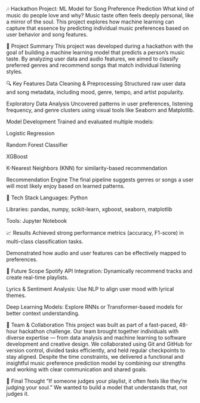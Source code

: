 🎶 Hackathon Project: ML Model for Song Preference Prediction
What kind of music do people love and why?
Music taste often feels deeply personal, like a mirror of the soul. This project explores how machine learning can capture that essence by predicting individual music preferences based on user behavior and song features.

📍 Project Summary
This project was developed during a hackathon with the goal of building a machine learning model that predicts a person’s music taste. By analyzing user data and audio features, we aimed to classify preferred genres and recommend songs that match individual listening styles.

🔍 Key Features
Data Cleaning & Preprocessing
Structured raw user data and song metadata, including mood, genre, tempo, and artist popularity.

Exploratory Data Analysis
Uncovered patterns in user preferences, listening frequency, and genre clusters using visual tools like Seaborn and Matplotlib.

Model Development
Trained and evaluated multiple models:

Logistic Regression

Random Forest Classifier

XGBoost

K-Nearest Neighbors (KNN) for similarity-based recommendation

Recommendation Engine
The final pipeline suggests genres or songs a user will most likely enjoy based on learned patterns.

🧠 Tech Stack
Languages: Python

Libraries: pandas, numpy, scikit-learn, xgboost, seaborn, matplotlib

Tools: Jupyter Notebook

📈 Results
Achieved strong performance metrics (accuracy, F1-score) in multi-class classification tasks.

Demonstrated how audio and user features can be effectively mapped to preferences.

🔄 Future Scope
Spotify API Integration: Dynamically recommend tracks and create real-time playlists.

Lyrics & Sentiment Analysis: Use NLP to align user mood with lyrical themes.

Deep Learning Models: Explore RNNs or Transformer-based models for better context understanding.

👥 Team & Collaboration
This project was built as part of a fast-paced, 48-hour hackathon challenge. Our team brought together individuals with diverse expertise — from data analysis and machine learning to software development and creative design. We collaborated using Git and GitHub for version control, divided tasks efficiently, and held regular checkpoints to stay aligned. Despite the time constraints, we delivered a functional and insightful music preference prediction model by combining our strengths and working with clear communication and shared goals.

💭 Final Thought
“If someone judges your playlist, it often feels like they’re judging your soul.”
We wanted to build a model that understands that, not judges it.
